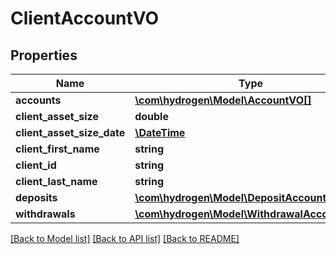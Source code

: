 # ClientAccountVO

## Properties
Name | Type | Description | Notes
------------ | ------------- | ------------- | -------------
**accounts** | [**\com\hydrogen\Model\AccountVO[]**](AccountVO.md) |  | [optional] 
**client_asset_size** | **double** |  | [optional] 
**client_asset_size_date** | [**\DateTime**](\DateTime.md) |  | [optional] 
**client_first_name** | **string** |  | [optional] 
**client_id** | **string** |  | [optional] 
**client_last_name** | **string** |  | [optional] 
**deposits** | [**\com\hydrogen\Model\DepositAccountVO[]**](DepositAccountVO.md) |  | [optional] 
**withdrawals** | [**\com\hydrogen\Model\WithdrawalAccountVO[]**](WithdrawalAccountVO.md) |  | [optional] 

[[Back to Model list]](../README.md#documentation-for-models) [[Back to API list]](../README.md#documentation-for-api-endpoints) [[Back to README]](../README.md)


